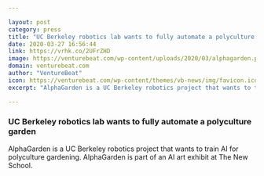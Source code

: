 ```yaml
---

layout: post
category: press
title: "UC Berkeley robotics lab wants to fully automate a polyculture garden"
date: 2020-03-27 16:56:44
link: https://vrhk.co/2UFrZHD
image: https://venturebeat.com/wp-content/uploads/2020/03/alphagarden.png?w=1200&strip=all
domain: venturebeat.com
author: "VentureBeat"
icon: https://venturebeat.com/wp-content/themes/vb-news/img/favicon.ico
excerpt: "AlphaGarden is a UC Berkeley robotics project that wants to train AI for polyculture gardening. AlphaGarden is part of an AI art exhibit at The New School."

---
```


### UC Berkeley robotics lab wants to fully automate a polyculture garden

AlphaGarden is a UC Berkeley robotics project that wants to train AI for polyculture gardening. AlphaGarden is part of an AI art exhibit at The New School.